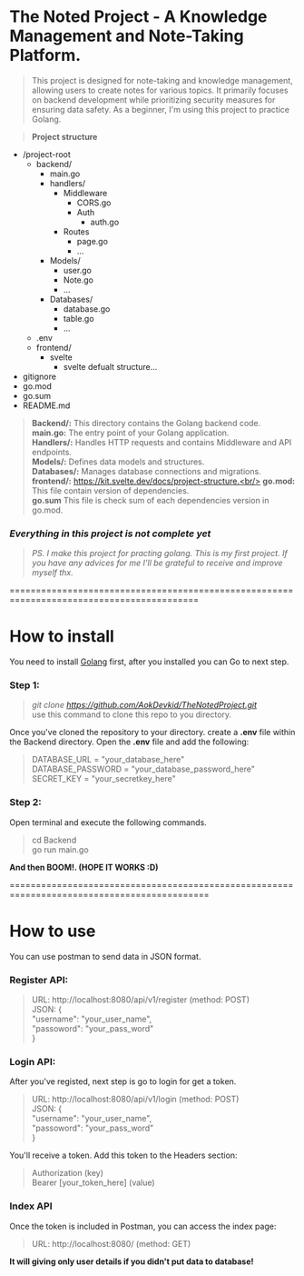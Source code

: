 # The Noted Project - A Knowledge Management and Note-Taking Platform.
>This project is designed for note-taking and knowledge management, allowing users to create notes for various topics. It primarily focuses on backend development while prioritizing security measures for ensuring data safety. As a beginner, I'm using this project to practice Golang.

> **Project structure**
+ /project-root
    + backend/
        + main.go
        + handlers/
            + Middleware
              + CORS.go 
              + Auth 
                + auth.go
            + Routes
              + page.go
              + ...  
        + Models/
            + user.go
            + Note.go
            + ...
        + Databases/
            + database.go
            + table.go
            + ...
    + .env
    + frontend/
        + svelte
            + svelte defualt structure...
+ gitignore
+ go.mod
+ go.sum
+ README.md

>**Backend/:** This directory contains the Golang backend code.<br/>
>**main.go:** The entry point of your Golang application.<br/>
>**Handlers/:** Handles HTTP requests and contains Middleware and API endpoints.<br/>
>**Models/:** Defines data models and structures.<br/>
>**Databases/:** Manages database connections and migrations.<br/>
>**frontend/:** https://kit.svelte.dev/docs/project-structure.<br/>
>**go.mod:** This file contain version of dependencies.<br/>
>**go.sum** This file is check sum of each dependencies version in go.mod.<br/>
### *Everything in this project is not complete yet*
>*PS. I make this project for practing golang. This is my first project. If you have any advices for me I'll be grateful to receive and improve myself thx.*

==========================================================================================
# How to install
You need to install [Golang](https://go.dev/dl/) first, after you installed you can Go to next step.

### Step 1:
> *git clone https://github.com/AokDevkid/TheNotedProject.git* <br/>
use this command to clone this repo to you directory.

Once you've cloned the repository to your directory. create a **.env** file within the Backend directory. Open the **.env** file and add the following:
> DATABASE_URL = "your_database_here"<br/>
> DATABASE_PASSWORD = "your_database_password_here"<br/>
> SECRET_KEY = "your_secretkey_here"



### Step 2:
Open terminal and execute the following commands.
> cd Backend <br/>
> go run main.go

**And then BOOM!. (HOPE IT WORKS :D)**

============================================================================================
# How to use
You can use postman to send data in JSON format.
### Register API:
> URL: http://localhost:8080/api/v1/register (method: POST) <br/>
> JSON: {<br/>
>       "username": "your_user_name",<br/>
>       "passoword": "your_pass_word"<br/>
>    }

### Login API:
After you've registed, next step is go to login for get a token.

> URL: http://localhost:8080/api/v1/login (method: POST) <br/>
> JSON: {<br/>
>       "username": "your_user_name",<br/>
>       "passoword": "your_pass_word"<br/>
>    }

You'll receive a token. Add this token to the Headers section:
> Authorization (key) <br/>
> Bearer [your_token_here] (value)

### Index API
Once the token is included in Postman, you can access the index page:
> URL: http://localhost:8080/ (method: GET) <br/>

**It will giving only user details if you didn't put data to database!**

